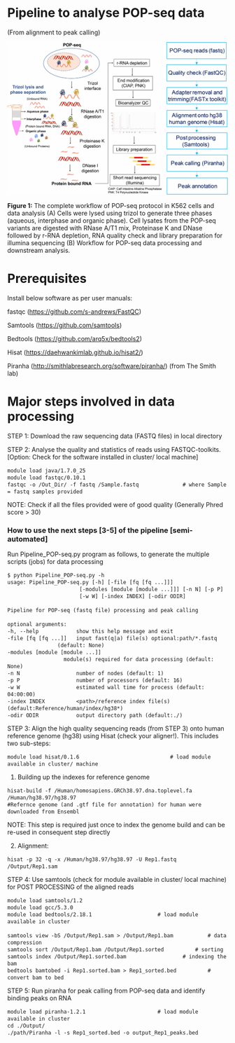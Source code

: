 # Pipeline to analyse POP-seq data 
(From alignment to peak calling)

![](./POPseq_Pipeline.jpg)

**Figure 1:** The complete workflow of POP-seq protocol in K562 cells and data analysis (A) Cells were lysed using trizol to generate three phases (aqueous, interphase and organic phase). Cell lysates from the POP-seq variants are digested with RNase A/T1 mix, Proteinase K and DNase followed by r-RNA depletion, RNA quality check and library preparation for illumina sequencing (B) Workflow for POP-seq data processing and downstream analysis.

# Prerequisites
Install below software as per user manuals:

fastqc (https://github.com/s-andrews/FastQC)

Samtools (https://github.com/samtools)

Bedtools (https://github.com/arq5x/bedtools2)

Hisat (https://daehwankimlab.github.io/hisat2/)

Piranha (http://smithlabresearch.org/software/piranha/) (from The Smith lab)

# Major steps involved in data processing
STEP 1: Download the raw sequencing data (FASTQ files) in local directory

STEP 2: Analyse the quality and statistics of reads using FASTQC-toolkits. 
	[Option: Check for the software installed in cluster/ local machine]

	module load java/1.7.0_25   
	module load fastqc/0.10.1
	fastqc -o /Out_Dir/ -f fastq /Sample.fastq 				# where Sample = fastq samples provided

NOTE: Check if all the files provided were of good quality (Generally Phred score > 30)

### How to use the next steps [3-5] of the pipeline [semi-automated]

Run Pipeline_POP-seq.py program as follows, to generate the multiple scripts (jobs) for data processing

	$ python Pipeline_POP-seq.py -h
	usage: Pipeline_POP-seq.py [-h] [-file [fq [fq ...]]]
                           [-modules [module [module ...]]] [-n N] [-p P]
                           [-w W] [-index INDEX] [-odir ODIR]

	Pipeline for POP-seq (fastq file) processing and peak calling

	optional arguments:
 	-h, --help            show this help message and exit
  	-file [fq [fq ...]]   input fast(q|a) file(s) optional:path/*.fastq
        			(default: None)
  	-modules [module [module ...]]
        		      module(s) required for data processing (default: None)
  	-n N                  number of nodes (default: 1)
  	-p P                  number of processors (default: 16)
  	-w W                  estimated wall time for process (default: 04:00:00)
  	-index INDEX          <path>/reference index file(s) (default:Reference/human/index/hg38*)
  	-odir ODIR            output directory path (default:./)


STEP 3: Align the high quality sequencing reads (from STEP 3) onto human reference genome (hg38) using Hisat (check your aligner!).
This includes two sub-steps:

	module load hisat/0.1.6        						# load module available in cluster/ machine
	
   1. Building up the indexes for reference genome  
  	
	hisat-build -f /Human/homosapiens.GRCh38.97.dna.toplevel.fa /Human/hg38.97/hg38.97    
	#Refernce genome (and .gtf file for annotation) for human were downloaded from Ensembl
		
   NOTE: This step is required just once to index the genome build and can be re-used in consequent step directly

   2. Alignment:
		
	hisat -p 32 -q -x /Human/hg38.97/hg38.97 -U Rep1.fastq /Output/Rep1.sam

STEP 4: Use samtools (check for module available in cluster/ local machine)
	for POST PROCESSING of the aligned reads
	
	module load samtools/1.2
	module load gcc/5.3.0
	module load bedtools/2.18.1						# load module available in cluster
	
	samtools view -bS /Output/Rep1.sam > /Output/Rep1.bam			# data compression
	samtools sort /Output/Rep1.bam /Output/Rep1.sorted	 		# sorting
	samtools index /Output/Rep1.sorted.bam					# indexing the bam
	bedtools bamtobed -i Rep1.sorted.bam > Rep1_sorted.bed			# convert bam to bed

STEP 5: Run piranha for peak calling from POP-seq data and identify binding peaks on RNA
	
	module load piranha-1.2.1						# load module available in cluster
	cd ./Output/
	./path/Piranha -l -s Rep1_sorted.bed -o output_Rep1_peaks.bed
